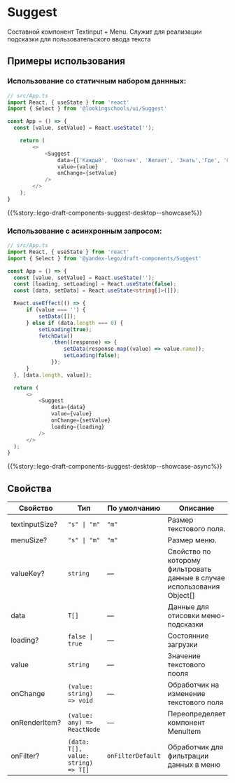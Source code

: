 # Suggest

Составной компонент Textinput + Menu.
Служит для реализации подсказки для пользовательского ввода текста

## Примеры использования

### Использование со статичным набором даннных:

```ts
// src/App.ts
import React, { useState } from 'react'
import { Select } from '@lookingschools/ui/Suggest'

const App = () => {
  const [value, setValue] = React.useState('');

    return (
        <>
            <Suggest
                data={['Каждый', 'Охотник', 'Желает', 'Знать','Где', 'Сидит', 'Фазан']}
                value={value}
                onChange={setValue}
            />
        </>
    );
}
```

{{%story::lego-draft-components-suggest-desktop--showcase%}}

### Использование с асинхронным запросом:

```ts
// src/App.ts
import React, { useState } from 'react'
import { Select } from '@yandex-lego/draft-components/Suggest'

const App = () => {
  const [value, setValue] = React.useState('');
  const [loading, setLoading] = React.useState(false);
  const [data, setData] = React.useState<string[]>([]);

  React.useEffect(() => {
      if (value === '') {
          setData([]);
      } else if (data.length === 0) {
          setLoading(true);
          fetchData()
              .then((response) => {
                  setData(response.map((value) => value.name));
                  setLoading(false);
              });
      }
  }, [data.length, value]);

  return (
      <>
          <Suggest
              data={data}
              value={value}
              onChange={setValue}
              loading={loading}
          />
      </>
  );
}
```

{{%story::lego-draft-components-suggest-desktop--showcase-async%}}

## Свойства

| Свойство       | Тип                                 | По умолчанию      | Описание                                                                |
| -------------- | ----------------------------------- | ----------------- | ----------------------------------------------------------------------- |
| textinputSize? | `"s" \| "m"`                        | `"m"`             | Размер текстового поля.                                                 |
| menuSize?      | `"s" \| "m"`                        | `"m"`             | Размер меню.                                                            |
| valueKey?      | `string`                            | —                 | Свойство по которому фильтровать данные в случае использования Object[] |
| data           | `T[]`                               | —                 | Данные для отисовки меню-подсказки                                      |
| loading?       | `false \| true`                     | —                 | Состоянние загрузки                                                     |
| value          | `string`                            | —                 | Значение текстового пооля                                               |
| onChange       | `(value: string) => void`           | —                 | Обработчик на изменение текстового поля                                 |
| onRenderItem?  | `(value: any) => ReactNode`         | —                 | Переопределяет компонент MenuItem                                       |
| onFilter?      | `(data: T[], value: string) => T[]` | `onFilterDefault` | Обработчик для фильтрации данных в меню                                 |
